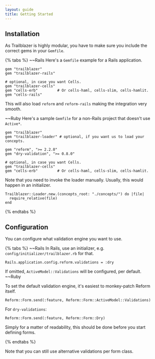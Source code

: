 ```yaml
---
layout: guide
title: Getting Started
---
```


## Installation

As Trailblazer is highly modular, you have to make sure you include the correct gems in your `Gemfile`.

{% tabs %}
~~Rails
Here's a `Gemfile` example for a Rails application.

    gem "trailblazer"
    gem "trailblazer-rails"

    # optional, in case you want Cells.
    gem "trailblazer-cells"
    gem "cells-erb"         # Or cells-haml, cells-slim, cells-hamlit.
    gem "cells-rails"

This will also load `reform` and `reform-rails` making the integration very smooth.

~~Ruby
Here's a sample `Gemfile` for a non-Rails project that doesn't use `Active*`.

    gem "trailblazer"
    gem "trailblazer-loader" # optional, if you want us to load your concepts.

    gem "reform", ">= 2.2.0"
    gem "dry-validation", ">= 0.8.0"

    # optional, in case you want Cells.
    gem "trailblazer-cells"
    gem "cells-erb"         # Or cells-haml, cells-slim, cells-hamlit.

Note that you need to invoke the loader manually. Usually, this would happen in an initializer.


    Trailblazer::Loader.new.(concepts_root: "./concepts/") do |file|
      require_relative(file)
    end

{% endtabs %}


## Configuration

You can configure what validation engine you want to use.

{% tabs %}
~~Rails
In Rails, use an initializer, e.g. `config/initializer/trailblazer.rb` for that.

    Rails.application.config.reform.validations = :dry

If omitted, `ActiveModel::Validations` will be configured, per default.
~~Ruby

To set the default validation engine, it's easiest to monkey-patch Reform itself.

    Reform::Form.send(:feature, Reform::Form::ActiveModel::Validations)

For `dry-validations`:

    Reform::Form.send(:feature, Reform::Form::Dry)

Simply for a matter of readability, this should be done before you start defining forms.

{% endtabs %}

Note that you can still use alternative validations per form class.
